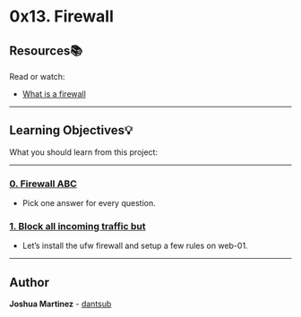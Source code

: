 # 0x13. Firewall

## Resources:books:

Read or watch:

* [What is a firewall](https://intranet.hbtn.io/rltoken/QS5iHSDU_woydPRIb68sOw)

---

## Learning Objectives:bulb:

What you should learn from this project:

---

### [0. Firewall ABC](./0-firewall_ABC)

* Pick one answer for every question.


### [1. Block all incoming traffic but](./1-block_all_incoming_traffic_but)

* Let’s install the ufw firewall and setup a few rules on web-01.

---

## Author

**Joshua Martinez** - [dantsub](https://github.com/dantsub)
